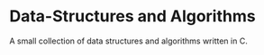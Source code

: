 # Data-Structures and Algorithms
A small collection of data structures and algorithms written in C.
